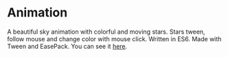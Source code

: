# Animation

A beautiful sky animation with colorful and moving stars. Stars tween, follow mouse and change color with mouse click. Written in ES6\. Made with Tween and EasePack. You can see it [here](https://berkerol.github.io/animation/animation.html).
